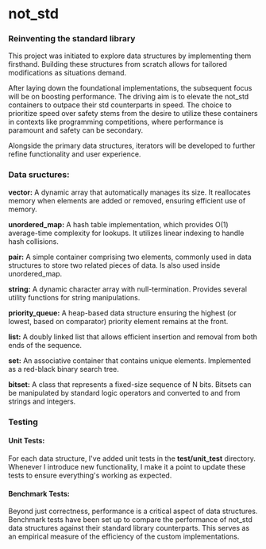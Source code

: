 # not_std

### Reinventing the standard library

This project was initiated to explore data structures by implementing them firsthand. Building these structures from scratch allows for tailored modifications as situations demand.

After laying down the foundational implementations, the subsequent focus will be on boosting performance. The driving aim is to elevate the not_std containers to outpace their std counterparts in speed. The choice to prioritize speed over safety stems from the desire to utilize these containers in contexts like programming competitions, where performance is paramount and safety can be secondary.

Alongside the primary data structures, iterators will be developed to further refine functionality and user experience.

### Data sructures:

**vector:**
A dynamic array that automatically manages its size. It reallocates memory when elements are added or removed, ensuring efficient use of memory.

**unordered_map:**
A hash table implementation, which provides O(1) average-time complexity for lookups. It utilizes linear indexing to handle hash collisions.

**pair:**
A simple container comprising two elements, commonly used in data structures to store two related pieces of data. Is also used inside unordered_map.

**string:**
A dynamic character array with null-termination. Provides several utility functions for string manipulations.

**priority_queue:**
A heap-based data structure ensuring the highest (or lowest, based on comparator) priority element remains at the front.

**list:**
A doubly linked list that allows efficient insertion and removal from both ends of the sequence.

**set:**
An associative container that contains unique elements. Implemented as a red-black binary search tree.

**bitset:**
A class that represents a fixed-size sequence of N bits. Bitsets can be manipulated by standard logic operators and converted to and from strings and integers.

### Testing

#### Unit Tests:

For each data structure, I've added unit tests in the **test/unit_test** directory. Whenever I introduce new functionality, I make it a point to update these tests to ensure everything's working as expected.

#### Benchmark Tests:

Beyond just correctness, performance is a critical aspect of data structures. Benchmark tests have been set up to compare the performance of not_std data structures against their standard library counterparts. This serves as an empirical measure of the efficiency of the custom implementations.
